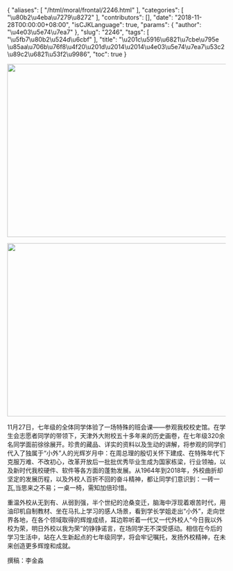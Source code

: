 {
    "aliases": [
        "/html/moral/frontal/2246.html"
    ],
    "categories": [
        "\u80b2\u4eba\u7279\u8272"
    ],
    "contributors": [],
    "date": "2018-11-28T00:00:00+08:00",
    "isCJKLanguage": true,
    "params": {
        "author": "\u4e03\u5e74\u7ea7"
    },
    "slug": "2246",
    "tags": [
        "\u5fb7\u80b2\u524d\u6cbf"
    ],
    "title": "\u201c\u5916\u6821\u7cbe\u795e \u85aa\u706b\u76f8\u4f20\u201d\u2014\u2014\u4e03\u5e74\u7ea7\u53c2\u89c2\u6821\u53f2\u9986",
    "toc": true
}


<img
    src="https://cdn.tfls.online/mirror/full/597c1f21b23ffaa9dad460ec9dfc5ffc86ccbdd8.jpg"
    style="display:block;margin-left:auto;margin-right:auto;"
    decoding="async"
    fetchpriority="auto"
    loading="lazy"
    height="400"
    width="600"
/>





<img
    src="https://cdn.tfls.online/mirror/full/c75334e1bb62d3661dcf94387926f532f915c9ea.jpg"
    style="display:block;margin-left:auto;margin-right:auto;"
    decoding="async"
    fetchpriority="auto"
    loading="lazy"
    height="400"
    width="600"
/>




 




 11月27日，七年级的全体同学体验了一场特殊的班会课——参观我校校史馆。在学生会志愿者同学的带领下，天津外大附校五十多年来的历史画卷，在七年级320余名同学面前徐徐展开。珍贵的藏品、详实的资料以及生动的讲解，将参观的同学们代入了独属于“小外”人的光辉岁月中：在周总理的殷切关怀下建成、在特殊年代下克服万难、不改初心，改革开放后一批批优秀毕业生成为国家栋梁，行业领袖，以及新时代我校硬件、软件等各方面的蓬勃发展。从1964年到2018年，外校曲折却坚定的发展历程，以及外校人百折不回的奋斗精神，都让同学们意识到：一砖一瓦,当思来之不易；一桌一椅，需知加倍珍惜。




重温外校从无到有、从弱到强，半个世纪的沧桑变迁，脑海中浮现着艰苦时代，用油印机自制教材、坐在马扎上学习的感人场景，看到学长学姐走出“小外”，走向世界各地，在各个领域取得的辉煌成绩，耳边聆听着一代又一代外校人“今日我以外校为荣，明日外校以我为荣”的铮铮诺言，在场同学无不深受感动。相信在今后的学习生活中，站在人生新起点的七年级同学，将会牢记嘱托，发扬外校精神，在未来创造更多辉煌和成就。




 撰稿：李金淼




  



